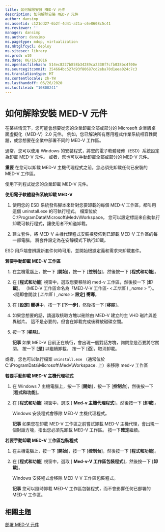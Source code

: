 ```yaml
---
title: 如何解除安裝 MED-V 元件
description: 如何解除安裝 MED-V 元件
author: dansimp
ms.assetid: c121dd27-6b2f-4d41-a21a-c6e8608c5c41
ms.reviewer: ''
manager: dansimp
ms.author: dansimp
ms.pagetype: mdop, virtualization
ms.mktglfcycl: deploy
ms.sitesec: library
ms.prod: w10
ms.date: 06/16/2016
ms.openlocfilehash: 514ec8227b858b34289ca2330f7cfb038bc4f00e
ms.sourcegitcommit: 354664bc527d93f80687cd2eba70d1eea024c7c3
ms.translationtype: MT
ms.contentlocale: zh-TW
ms.lasthandoff: 06/26/2020
ms.locfileid: "10800241"
---
```

# 如何解除安裝 MED-V 元件


在某些情況下，您可能會想要從您的企業卸載全部或部分的 Microsoft 企業版桌面虛擬化（MED-V）2.0 元件。 例如，您已解決所有應用程式作業系統相容性問題，或您想要在企業中部署不同的 MED-V 工作區。

通常，您可以使用 Windows 的安裝程式，將您的電子軟體發佈（ESD）系統設定為卸載 MED-V 元件。 或者，您也可以手動卸載全部或部分的 MED-V 元件。

**重要** 在您可以卸載 MED-V 主機代理程式之前，您必須先卸載任何已安裝的 MED-V 工作區。

 

使用下列程式從您的企業卸載 MED-V 元件。

**使用電子軟體發佈系統卸載 MED-V**

1.  使用您的 ESD 系統發佈腳本來針對您要卸載的每個 MED-V 工作區，都叫用這個 uninstall.exe 的可執行程式。 檔案位於 C:\\ProgramData\\Microsoft\\Medv\\Workspace。 您可以設定標誌來自動執行卸載可執行程式，讓使用者不知道卸載。

2.  建立套件，將 MED-V 主機代理程式安裝檔發佈到已卸載 MED-V 工作區的每一部電腦。 將套件設定為在安靜模式下執行卸載。

ESD 用戶端會辨識新套件何時可用，並開始根據定義和需求來卸載套件。

**若要手動卸載 MED-V 工作區**

1.  在主機電腦上，按一下 [**開始**]，按一下 [**控制台**]，然後按一下 [**程式和功能**]。

2.  在 [**程式和功能**] 視窗中，選取您要移除的 med-v 工作區，然後按一下 [**卸載**]。 （MED-V 工作區命名為「MED-V-V 工作區- &lt;*工作區 \ _name* &gt; "）。 &lt;隨即會開啟 [*工作區 \ _name* &gt; **設定] 嚮導**。

3.  在 [**設定] 嚮導**中，按一下 **[下一步]**，然後按一下 [**移除**]。

4.  如果您想要的話，請選取核取方塊以刪除由 MED-V 建立的主 VHD 磁片與差異磁片。 這不是必要的，但會在卸載完成後釋放磁碟空間。

5.  按一下 [**移除**]。

    **記事** 如果 MED-V 目前正在執行，會出現一個對話方塊，詢問您是否要將它關閉。 按一下 **[是]** 以繼續卸載。 按一下 [**否**]，取消卸載。

     

或者，您也可以執行檔案 `uninstall.exe` （通常位於 C:\\ProgramData\\Microsoft\\Medv\\Workspace. 上）來移除 med-v 工作區

**若要手動卸載 MED-V 主機代理程式**

1.  在 Windows 7 主機電腦上，按一下 [**開始**]，按一下 [**控制台**]，然後按一下 [**程式和功能**]。

2.  在 [**程式和功能**] 視窗中，選取 [ **Med-v 主機代理程式**]，然後按一下 [**卸載**]。

    Windows 安裝程式會移除 MED-V 主機代理程式。

    **記事** 如果您在卸載 MED-V 工作區之前嘗試卸載 MED-V 主機代理，會出現一個對話方塊，指出您必須先卸載 MED-V 工作區。 按一下**確定**繼續。

     

**若要手動卸載 MED-V 工作區包裝程式**

1.  在主機電腦上，按一下 [**開始**]，按一下 [**控制台**]，然後按一下 [**程式和功能**]。

2.  在 [**程式和功能**] 視窗中，選取 [ **Med-v-V 工作區包裝程式**]，然後按一下 [**卸載**]。

    Windows 安裝程式會移除 MED-V-V 工作區包裝程式。

    **記事** 您可以隨時卸載 MED-V 工作區包裝程式，而不會影響任何已部署的 MED-V 工作區。

     

## 相關主題


[部署 MED-V 元件](deploy-the-med-v-components.md)

 

 





